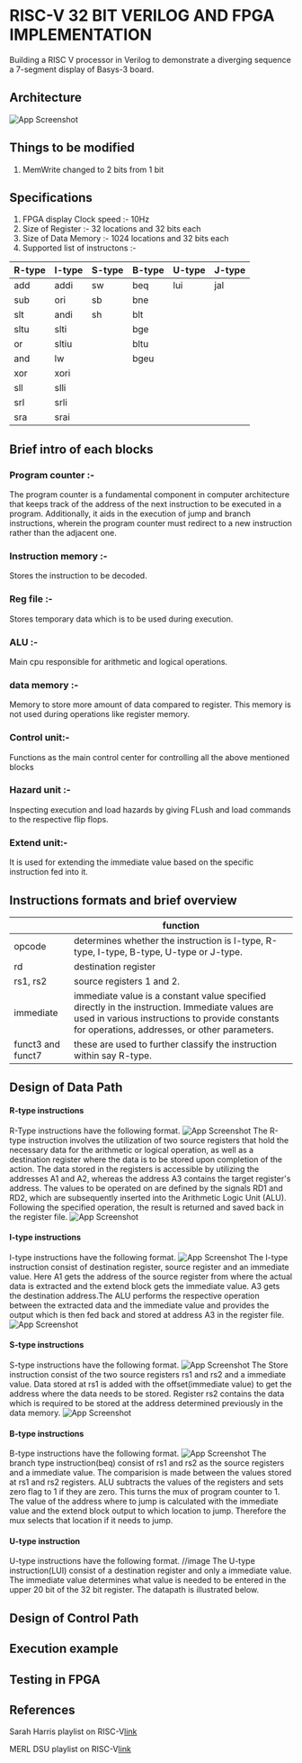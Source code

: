 
# RISC-V 32 BIT VERILOG AND FPGA IMPLEMENTATION

Building a RISC V processor in Verilog to demonstrate a diverging sequence a 7-segment display of Basys-3 board.

## Architecture
![App Screenshot](image.png)

## Things to be modified
1. MemWrite changed to 2 bits from 1 bit


## Specifications
1. FPGA display Clock speed :- 10Hz
2. Size of Register :- 32 locations and 32 bits each
3. Size of Data Memory :- 1024 locations and 32 bits each
4. Supported list of instructons :-



| R-type | I-type | S-type | B-type | U-type | J-type |
| ------------- | ------------- | ------------- | ------------- | ------------- | ------------- | 
| add | addi  | sw  | beq  | lui | jal  |
| sub | ori  | sb |  bne|   |    |
|slt  | andi  | sh  | blt  |   |    |
| sltu  |slti  |   | bge  |   |    |
| or  | sltiu |   | bltu  |   |    |
| and  | lw  |   | bgeu  |   |    |
| xor  | xori |   |   |   |    |
| sll  |slli  |   |   |   |    |
| srl  | srli |   |   |   |    |
| sra  | srai |   |   |   |    |

## Brief intro of each blocks
### Program counter :- 
The program counter is a fundamental component in computer architecture that keeps track of the address of the next instruction to be executed in a program.  Additionally, it aids in the execution of jump and branch instructions, wherein the program counter must redirect to a new instruction rather than the adjacent one.
### Instruction memory :-
Stores the instruction to be decoded.
### Reg file :-
Stores temporary data which is to be used during execution.  
### ALU :- 
Main cpu responsible for arithmetic and logical operations. 
### data memory :-
Memory to store more amount of data compared to register. This memory is not used during operations like register memory.   
### Control unit:-
Functions as the main control center for controlling all the above mentioned blocks 
### Hazard unit :-
Inspecting execution and load hazards by giving FLush and load commands to the respective flip flops. 
### Extend unit:- 
It is used for extending the immediate value based on the specific instruction fed into it.


## Instructions formats and brief overview

|| function |
| ------------- | ------------- |
| opcode | determines whether the instruction is I-type, R-type, I-type, B-type, U-type or J-type. |
| rd | destination register |
| rs1, rs2 | source registers 1 and 2. |
| immediate | immediate value is a constant value specified directly in the instruction. Immediate values are used in various instructions to provide constants for operations, addresses, or other parameters. |
| funct3 and funct7 | these are used to further classify the instruction within say R-type. |


## Design of Data Path
#### R-type instructions
R-Type instructions have the following format.
![App Screenshot](./images/R-Type.png)
The R-type instruction involves the utilization of two source registers that hold the necessary data for the arithmetic or logical operation, as well as a destination register where the data is to be stored upon completion of the action.
The data stored in the registers is accessible by utilizing the addresses A1 and A2, whereas the address A3 contains the target register's address. The values to be operated on are defined by the signals RD1 and RD2, which are subsequently inserted into the Arithmetic Logic Unit (ALU). Following the specified operation, the result is returned and saved back in the register file. 
![App Screenshot](./images/R-type-dp.png)
#### I-type instructions
I-type instructions have the following format.
![App Screenshot](./images/I-type.png)
The I-type instruction consist of destination register, source register and an immediate value. Here A1 gets the address of the source register from where the actual data is extracted and the extend block gets the immediate value. A3 gets the destination address.The ALU performs the respective operation between the extracted data and the immediate value and provides the output which is then fed back and stored at address A3 in the register file.
![App Screenshot](./images/I-type-dp.png)
#### S-type instructions
S-type instructions have the following format.
![App Screenshot](./images/S-type.png)
The Store instruction consist of the two source registers rs1 and rs2 and a immediate value. Data stored at rs1 is added with the offset(immediate value) to get the address where the data needs to be stored. Register rs2 contains the data which is required to be stored at the address determined previously in the data memory.
![App Screenshot](./images/S-type-dp.png)
#### B-type instructions
B-type instructions have the following format.
![App Screenshot](./images/B-type.png)
The branch type instruction(beq) consist of rs1 and rs2 as the source registers and a immediate value. The comparision is made between the values stored at rs1 and rs2 registers. ALU subtracts the values of the registers and sets zero flag to 1 if they are zero. This turns the mux of program counter to 1. The value of the address where to jump is calculated with the immediate value and the extend block output to which location to jump. Therefore the mux selects that location if it needs to jump.

#### U-type instruction
U-type instructions have the following format.
//image
The U-type instruction(LUI) consist of a destination register and only a immediate value. The immediate value determines what value is needed to be entered in the upper 20 bit of the 32 bit register. The datapath is illustrated below.


## Design of Control Path

## Execution example

## Testing in FPGA

## References
Sarah Harris playlist on RISC-V[link](https://youtu.be/lrN-uBKooRY)

MERL DSU playlist on RISC-V[link](https://www.youtube.com/watch?v=BVvDHhG0RoA&list=PL5AmAh9QoSK7Fwk9vOJu-3VqBng_HjGFc)


